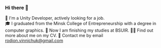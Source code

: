 ### Hi there 👋




👋 I'm a Unity Developer, actively looking for a job.   
🎓 I graduated from the Minsk College of Entrepreneurship with a degree in computer graphics.
💪 Now I am finishing my studies at BSUIR.
👨‍💻 Find out more about me on my CV. 
📩 Contact me by email rodion.vinnichuk@gmail.com

